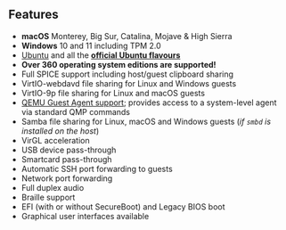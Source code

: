 ## Features

- **macOS** Monterey, Big Sur, Catalina, Mojave & High Sierra
- **Windows** 10 and 11 including TPM 2.0
- [Ubuntu](https://ubuntu.com/desktop) and all the **[official Ubuntu
    flavours](https://ubuntu.com/download/flavours)**
- **Over 360 operating system editions are supported!**
- Full SPICE support including host/guest clipboard sharing
- VirtIO-webdavd file sharing for Linux and Windows guests
- VirtIO-9p file sharing for Linux and macOS guests
- [QEMU Guest Agent
    support](https://wiki.qemu.org/Features/GuestAgent); provides access
    to a system-level agent via standard QMP commands
- Samba file sharing for Linux, macOS and Windows guests (*if `smbd`
    is installed on the host*)
- VirGL acceleration
- USB device pass-through
- Smartcard pass-through
- Automatic SSH port forwarding to guests
- Network port forwarding
- Full duplex audio
- Braille support
- EFI (with or without SecureBoot) and Legacy BIOS boot
- Graphical user interfaces available
